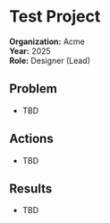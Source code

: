 # Test Project

**Organization:** Acme  
**Year:** 2025  
**Role:** Designer (Lead)

## Problem
- TBD

## Actions
- TBD

## Results
- TBD
